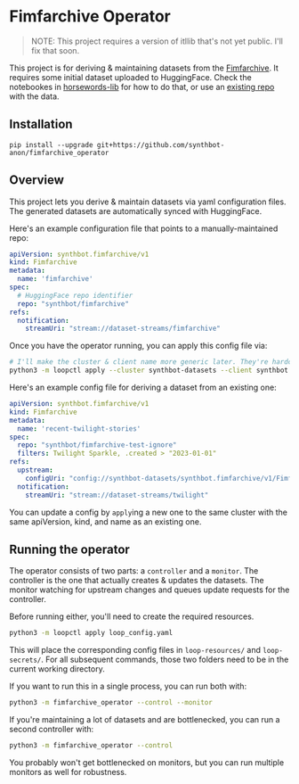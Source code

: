 # Fimfarchive Operator

>NOTE: This project requires a version of itllib that's not yet public. I'll fix that soon.

This project is for deriving & maintaining datasets from the [Fimfarchive](https://www.fimfiction.net/user/116950/Fimfarchive).
It requires some initial dataset uploaded to HuggingFace. Check the notebookes in [horsewords-lib](https://github.com/synthbot-anon/horsewords-lib) for how to do that, or use an [existing repo](https://huggingface.co/datasets/synthbot/fimfarchive) with the data.


## Installation
`pip install --upgrade git+https://github.com/synthbot-anon/fimfarchive_operator`


## Overview
This project lets you derive & maintain datasets via yaml configuration files. The generated datasets are automatically synced with HuggingFace.

Here's an example configuration file that points to a manually-maintained repo:
```yaml
apiVersion: synthbot.fimfarchive/v1
kind: Fimfarchive
metadata:
  name: 'fimfarchive'
spec:
  # HuggingFace repo identifier
  repo: "synthbot/fimfarchive"
refs:
  notification:
    streamUri: "stream://dataset-streams/fimfarchive"
```

Once you have the operator running, you can apply this config file via:
```bash
# I'll make the cluster & client name more generic later. They're hardcoded in __main__.py right now.
python3 -m loopctl apply --cluster synthbot-datasets --client synthbot /path/to/config.yaml
```

Here's an example config file for deriving a dataset from an existing one:
```yaml
apiVersion: synthbot.fimfarchive/v1
kind: Fimfarchive
metadata:
  name: 'recent-twilight-stories'
spec:
  repo: "synthbot/fimfarchive-test-ignore"
  filters: Twilight Sparkle, .created > "2023-01-01"
refs:
  upstream:
    configUri: "config://synthbot-datasets/synthbot.fimfarchive/v1/Fimfarchive/fimfarchive"
  notification:
    streamUri: "stream://dataset-streams/twilight"
```

You can update a config by `apply`ing a new one to the same cluster with the same apiVersion, kind, and name as an existing one.


## Running the operator
The operator consists of two parts: a `controller` and a `monitor`. The controller is the one that actually creates & updates the datasets. The monitor watching for upstream changes and queues update requests for the controller.

Before running either, you'll need to create the required resources.
```bash
python3 -m loopctl apply loop_config.yaml
```

This will place the corresponding config files in `loop-resources/` and `loop-secrets/`. For all subsequent commands, those two folders need to be in the current working directory.

If you want to run this in a single process, you can run both with:
```bash
python3 -m fimfarchive_operator --control --monitor
```

If you're maintaining a lot of datasets and are bottlenecked, you can run a second controller with:
```bash
python3 -m fimfarchive_operator --control
```

You probably won't get bottlenecked on monitors, but you can run multiple monitors as well for robustness.




